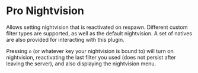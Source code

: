 # Pro Nightvision

Allows setting nightvision that is reactivated on respawn. Different custom filter types are supported, as well as the default nightvision.  A set of natives are also provided for interacting with this plugin.

Pressing `n` (or whatever key your nightvision is bound to) will turn on nightvision, reactivating the last filter you used (does not persist after leaving the server), and also displaying the nightvision menu.

